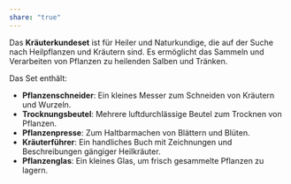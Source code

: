 ```yaml
---
share: "true"
---
```

Das **Kräuterkundeset** ist für Heiler und Naturkundige, die auf der Suche nach Heilpflanzen und Kräutern sind. Es ermöglicht das Sammeln und Verarbeiten von Pflanzen zu heilenden Salben und Tränken.  
  
Das Set enthält:  
  
- **Pflanzenschneider**: Ein kleines Messer zum Schneiden von Kräutern und Wurzeln.  
- **Trocknungsbeutel**: Mehrere luftdurchlässige Beutel zum Trocknen von Pflanzen.  
- **Pflanzenpresse**: Zum Haltbarmachen von Blättern und Blüten.  
- **Kräuterführer**: Ein handliches Buch mit Zeichnungen und Beschreibungen gängiger Heilkräuter.  
- **Pflanzenglas**: Ein kleines Glas, um frisch gesammelte Pflanzen zu lagern.